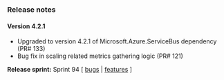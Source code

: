 ### Release notes
<!-- Please add your release notes in the following format:
- My change description (#PR)
-->
#### Version 4.2.1
-  Upgraded to version 4.2.1 of Microsoft.Azure.ServiceBus dependency (PR# 133)
-  Bug fix in scaling related metrics gathering logic (PR# 121)

**Release sprint:** Sprint 94
[ [bugs](https://github.com/Azure/azure-functions-servicebus-extension/issues?q=is%3Aissue+milestone%3A%22Functions+Sprint+94%22+label%3Abug+is%3Aclosed) | [features](https://github.com/Azure/azure-functions-servicebus-extension/issues?q=is%3Aissue+milestone%3A%22Functions+Sprint+94%22+label%3Afeature+is%3Aclosed) ]
